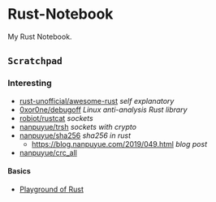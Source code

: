 # Rust-Notebook
My Rust Notebook.



`Scratchpad`
---


### Interesting

- [rust-unofficial/awesome-rust](https://github.com/rust-unofficial/awesome-rust) *self explanatory*
- [0xor0ne/debugoff](https://github.com/0xor0ne/debugoff) *Linux anti-analysis Rust library*
- [robiot/rustcat](https://github.com/robiot/rustcat) *sockets*
- [nanpuyue/trsh](https://github.com/nanpuyue/trsh) *sockets with crypto*
- [nanpuyue/sha256](https://github.com/nanpuyue/sha256) *sha256 in rust*
  - https://blog.nanpuyue.com/2019/049.html *blog post*
- [nanpuyue/crc_all](https://github.com/nanpuyue/crc_all)



#### Basics
- [Playground of Rust](https://play.rust-lang.org)
